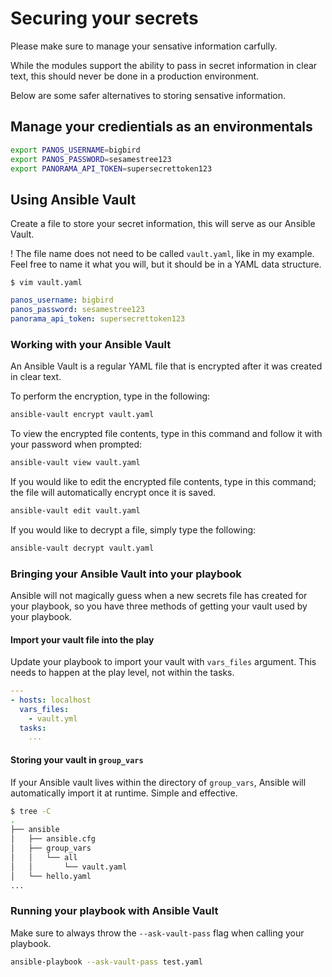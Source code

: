 # Securing your secrets

Please make sure to manage your sensative information carfully.

While the modules support the ability to pass in secret information in clear text, this should never be done in a production environment.

Below are some safer alternatives to storing sensative information.

## Manage your credientials as an environmentals

```sh
export PANOS_USERNAME=bigbird
export PANOS_PASSWORD=sesamestree123
export PANORAMA_API_TOKEN=supersecrettoken123
```

## Using Ansible Vault

Create a file to store your secret information, this will serve as our Ansible Vault.

! The file name does not need to be called `vault.yaml`, like in my example. Feel free to name it what you will, but it should be in a YAML data structure.

`$ vim vault.yaml`

```yaml
panos_username: bigbird
panos_password: sesamestree123
panorama_api_token: supersecrettoken123
```

### Working with your Ansible Vault

An Ansible Vault is a regular YAML file that is encrypted after it was created in clear text.

To perform the encryption, type in the following:

```bash
ansible-vault encrypt vault.yaml
```

To view the encrypted file contents, type in this command and follow it with your password when prompted:

```bash
ansible-vault view vault.yaml
```

If you would like to edit the encrypted file contents, type in this command; the file will automatically encrypt once it is saved.

```bash
ansible-vault edit vault.yaml
```

If you would like to decrypt a file, simply type the following:

```bash
ansible-vault decrypt vault.yaml
```

### Bringing your Ansible Vault into your playbook

Ansible will not magically guess when a new secrets file has created for your playbook, so you have three methods of getting your vault used by your playbook.

#### Import your vault file into the play

Update your playbook to import your vault with `vars_files` argument. This needs to happen at the play level, not within the tasks.

```yaml
---
- hosts: localhost
  vars_files:
    - vault.yml
  tasks:
    ...
```

#### Storing your vault in `group_vars`

If your Ansible vault lives within the directory of `group_vars`, Ansible will automatically import it at runtime. Simple and effective.

```bash
$ tree -C
.
├── ansible
│   ├── ansible.cfg
│   ├── group_vars
│   │   └── all
│   │       └── vault.yaml
│   └── hello.yaml
...
```

### Running your playbook with Ansible Vault

Make sure to always throw the `--ask-vault-pass` flag when calling your playbook.

```bash
ansible-playbook --ask-vault-pass test.yaml
```
